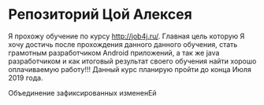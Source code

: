 # Репозиторий Цой Алексея

Я прохожу обучение по курсу http://job4j.ru/. Главная цель которую Я хочу достичь после прохождения данного данного обучения, 
стать грамотным разработчиком Android приложений, а так же java разработчиком и как итоговый результат своего обучения 
найти хорошо оплачиваемую работу!!!
Данный курс планирую пройти до конца Июля 2019 года.

Объединение зафиксированных измененЕй